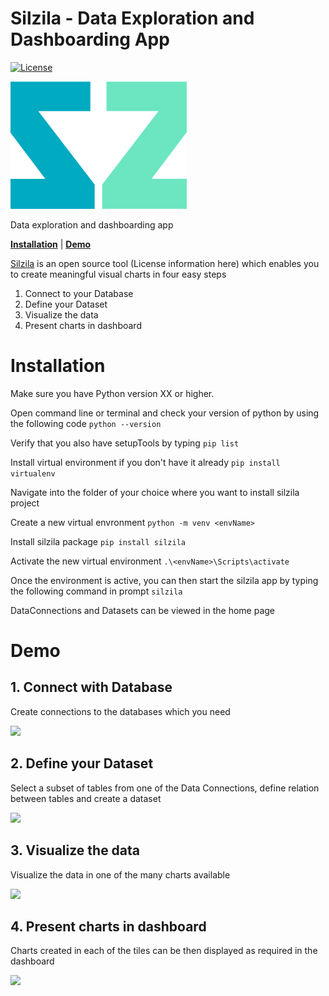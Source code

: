 # Silzila - Data Exploration and Dashboarding App

[![License](https://img.shields.io/badge/License-Apache%202.0-blue.svg)](https://opensource.org/licenses/Apache-2.0)

![](silzila-frontend/src/assets/silzila_crop.png)

Data exploration and dashboarding app

[**Installation**](#installation) | [**Demo**](#demo)

[Silzila](https://silzila.org/) is an open source tool (License information here) which enables you
to create meaningful visual charts in four easy steps

1. Connect to your Database
2. Define your Dataset
3. Visualize the data
4. Present charts in dashboard

# Installation

Make sure you have Python version XX or higher.

Open command line or terminal and check your version of python by using the following code
`python --version`

Verify that you also have setupTools by typing `pip list`

Install virtual environment if you don't have it already `pip install virtualenv`

Navigate into the folder of your choice where you want to install silzila project

Create a new virtual envronment `python -m venv <envName>`

Install silzila package `pip install silzila`

Activate the new virtual environment `.\<envName>\Scripts\activate`

Once the environment is active, you can then start the silzila app by typing the following command
in prompt `silzila`

DataConnections and Datasets can be viewed in the home page

<!-- ![DataHome](silzila-frontend/src/assets/dataHome-ss.png) -->

<!-- Visit [Silzila](https://silzila.org/) website to learn more -->

# Demo

## 1. Connect with Database

Create connections to the databases which you need

![](silzila-frontend/src/assets/Silzila-New-Data-Connection-fast.gif)

## 2. Define your Dataset

Select a subset of tables from one of the Data Connections, define relation between tables and
create a dataset

![](silzila-frontend/src/assets/Silzila-NewDataset-2-fast.gif)

## 3. Visualize the data

Visualize the data in one of the many charts available

![](silzila-frontend/src/assets/Silzila-NewPlaybook-Tile-fast.gif)

## 4. Present charts in dashboard

Charts created in each of the tiles can be then displayed as required in the dashboard

![](silzila-frontend/src/assets/Silzila-Dashboard-fast.gif)
